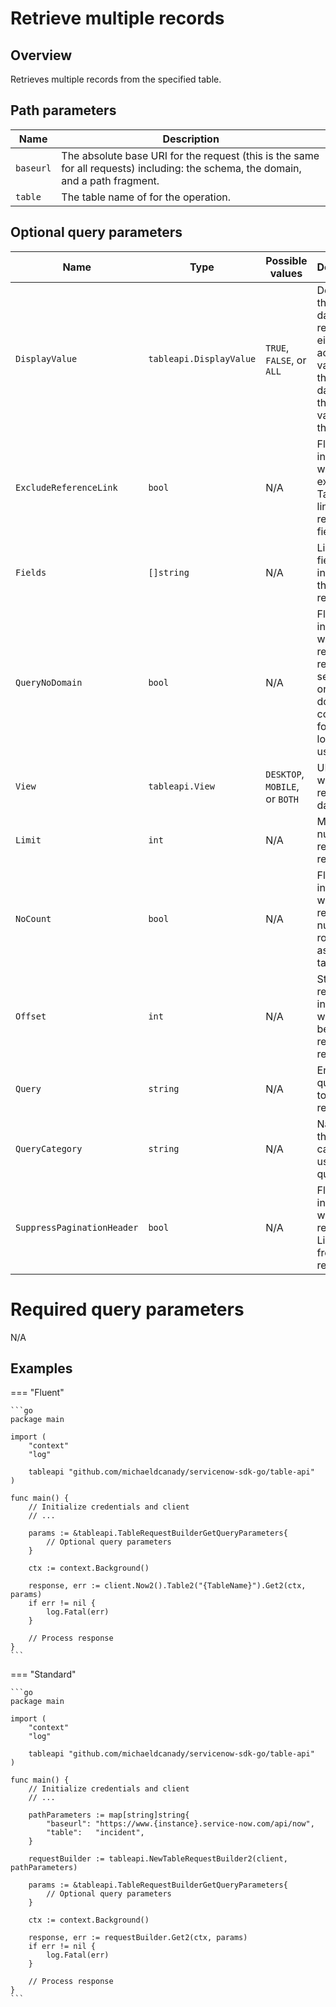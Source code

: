 # Retrieve multiple records

## Overview

Retrieves multiple records from the specified table.

## Path parameters

| Name      | Description                                                                                                                       |
|-----------|-----------------------------------------------------------------------------------------------------------------------------------|
| `baseurl` | The absolute base URI for the request (this is the same for all requests) including: the schema, the domain, and a path fragment. |
| `table`   | The table name of for the operation.                                                                                              |

## Optional query parameters

| Name                       | Type                    | Possible values                | Description                                                                                                           |
|----------------------------|-------------------------|--------------------------------|-----------------------------------------------------------------------------------------------------------------------|
| `DisplayValue`             | `tableapi.DisplayValue` | `TRUE`, `FALSE`, or `ALL`      | Determines the type of data returned, either the actual values from the database or the display values of the fields. |
| `ExcludeReferenceLink`     | `bool`                  | N/A                            | Flag that indicates whether to exclude Table API links for reference fields.                                          |
| `Fields`                   | `[]string `             | N/A                            | List of fields to include in the response.                                                                            |
| `QueryNoDomain`            | `bool`                  | N/A                            | Flag that indicates whether to restrict the record search to only the domains configured for the logged in user.      |
| `View`                     | `tableapi.View`         | `DESKTOP`, `MOBILE`, or `BOTH` | UI view for which to render the data.                                                                                 |
| `Limit`                    | `int`                   | N/A                            | Maximum number of records to return.                                                                                  |
| `NoCount`                  | `bool`                  | N/A                            | Flag that indicates whether to return the number of rows in the associated table.                                     |
| `Offset`                   | `int`                   | N/A                            | Starting record index for which to begin retrieving records.                                                          |
| `Query`                    | `string`                | N/A                            | Encoded query used to filter the result set.                                                                          |
| `QueryCategory`            | `string`                | N/A                            | Name of the category to use for queries.                                                                              |
| `SuppressPaginationHeader` | `bool`                  | N/A                            | Flag that indicates whether to remove the Link header from the response.                                              |

# Required query parameters

N/A

## Examples

=== "Fluent"

    ```go
    package main

    import (
        "context"
        "log"

        tableapi "github.com/michaeldcanady/servicenow-sdk-go/table-api"
    )

    func main() {
        // Initialize credentials and client
        // ...

        params := &tableapi.TableRequestBuilderGetQueryParameters{
            // Optional query parameters
        }

        ctx := context.Background()

        response, err := client.Now2().Table2("{TableName}").Get2(ctx, params)
        if err != nil {
            log.Fatal(err)
        }

        // Process response
    }
    ```

=== "Standard"

    ```go
    package main

    import (
        "context"
        "log"

        tableapi "github.com/michaeldcanady/servicenow-sdk-go/table-api"
    )

    func main() {
        // Initialize credentials and client
        // ...

        pathParameters := map[string]string{
            "baseurl": "https://www.{instance}.service-now.com/api/now",
            "table":   "incident",
        }

        requestBuilder := tableapi.NewTableRequestBuilder2(client, pathParameters)

        params := &tableapi.TableRequestBuilderGetQueryParameters{
            // Optional query parameters
        }

        ctx := context.Background()

        response, err := requestBuilder.Get2(ctx, params)
        if err != nil {
            log.Fatal(err)
        }

        // Process response
    }
    ```
